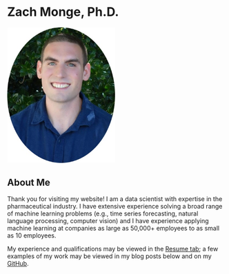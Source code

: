 # Zach Monge, Ph.D.
<img src="images/my_picture.jpg" width="250">

## About Me
Thank you for visiting my website! I am a data scientist with expertise in the pharmaceutical industry. I have extensive experience solving a broad range of machine learning problems (e.g., time series forecasting, natural language processing, computer vision) and I have experience applying machine learning at companies as large as 50,000+ employees to as small as 10 employees.

My experience and qualifications may be viewed in the [Resume tab](https://zachmonge.github.io/resume.html); a few examples of my work may be viewed in my blog posts below and on my [GitHub](https://github.com/zachmonge).
